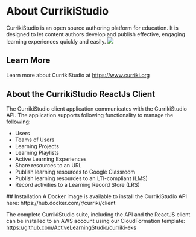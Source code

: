  # About CurrikiStudio
 CurrikiStudio is an open source authoring platform for education. It is designed to let content authors develop and publish effective, engaging learning experiences quickly and easily.
 <img src="https://www.curriki.org/wp-content/uploads/2020/11/react-client-01.png" />
 
 ## Learn More
 Learn more about CurrikiStudio at https://www.curriki.org
 
 ## About the CurrikiStudio ReactJs Client
 The CurrikiStudio client application communicates with the CurrikiStudio API. The application supports following functionality to manage the following:
<p />
 <ul>
 <li>Users</li>
 <li>Teams of Users</li>
 <li>Learning Projects</li>
 <li>Learning Playlists</li>
 <li>Active Learning Experiences</li>
 <li>Share resources to an URL</li>
 <li>Publish learning resources to Google Classroom</li>
 <li>Publish learning resourdes to an LTI-compliant (LMS)</li>
 <li>Record activities to a Learning Record Store (LRS)</li>
 </ul>
<p />
## Installation
A Docker image is available to install the CurrikiStudio API here: https://hub.docker.com/r/curriki/client

The complete CurrikiStudio suite, including the API and the ReactJS client can be installed to an AWS account using our CloudFormation template: https://github.com/ActiveLearningStudio/curriki-eks
